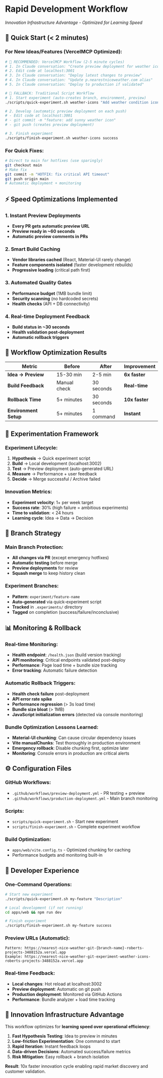 # Rapid Development Workflow
*Innovation Infrastructure Advantage - Optimized for Learning Speed*

## 🚀 Quick Start (< 2 minutes)

### For New Ideas/Features (VercelMCP Optimized):
```bash
# 🚀 RECOMMENDED: VercelMCP Workflow (2-5 minute cycles)
# 1. In Claude conversation: "Create preview deployment for weather icons experiment"
# 2. Edit code at localhost:3001
# 3. In Claude conversation: "Deploy latest changes to preview"
# 4. In Claude conversation: "Update p.nearestniceweather.com alias"
# 5. In Claude conversation: "Deploy to production if validated"

# 🔄 FALLBACK: Traditional Script Workflow
# 1. Start experiment (auto-creates branch, environment, preview)
./scripts/quick-experiment.sh weather-icons "Add weather condition icons"

# 2. Develop (automatic preview deployment on each push)
# - Edit code at localhost:3001
# - git commit -m "feature: add sunny weather icon"
# - git push (creates preview deployment)

# 3. Finish experiment
./scripts/finish-experiment.sh weather-icons success
```

### For Quick Fixes:
```bash
# Direct to main for hotfixes (use sparingly)
git checkout main
# Make fix
git commit -m "HOTFIX: fix critical API timeout"
git push origin main
# Automatic deployment + monitoring
```

## ⚡ Speed Optimizations Implemented

### 1. **Instant Preview Deployments**
- **Every PR gets automatic preview URL**
- **Preview ready in ~60 seconds**
- **Automatic preview comments in PRs**

### 2. **Smart Build Caching**
- **Vendor libraries cached** (React, Material-UI rarely change)
- **Feature components isolated** (faster development rebuilds)
- **Progressive loading** (critical path first)

### 3. **Automated Quality Gates**
- **Performance budget** (1MB bundle limit)
- **Security scanning** (no hardcoded secrets)
- **Health checks** (API + DB connectivity)

### 4. **Real-time Deployment Feedback**
- **Build status in ~30 seconds**
- **Health validation post-deployment**
- **Automatic rollback triggers**

## 🎯 Workflow Optimization Results

| Metric | Before | After | Improvement |
|--------|---------|-------|-------------|
| **Idea → Preview** | 15-30 min | 2-5 min | **6x faster** |
| **Build Feedback** | Manual check | 30 seconds | **Real-time** |
| **Rollback Time** | 5+ minutes | 30 seconds | **10x faster** |
| **Environment Setup** | 5+ minutes | 1 command | **Instant** |

## 🧪 Experimentation Framework

### Experiment Lifecycle:
1. **Hypothesis** → Quick experiment script
2. **Build** → Local development (localhost:3002)
3. **Test** → Preview deployment (auto-generated URL)
4. **Measure** → Performance + user feedback
5. **Decide** → Merge successful / Archive failed

### Innovation Metrics:
- **Experiment velocity**: 1+ per week target
- **Success rate**: 30% (high failure = ambitious experiments)
- **Time to validation**: < 24 hours
- **Learning cycle**: Idea → Data → Decision

## 🔄 Branch Strategy

### Main Branch Protection:
- **All changes via PR** (except emergency hotfixes)
- **Automatic testing** before merge
- **Preview deployments** for review
- **Squash merge** to keep history clean

### Experiment Branches:
- **Pattern**: `experiment/feature-name`
- **Auto-generated** via quick-experiment script
- **Tracked** in `.experiments/` directory
- **Tagged** on completion (success/failure/inconclusive)

## 📊 Monitoring & Rollback

### Real-time Monitoring:
- **Health endpoint**: `/health.json` (build version tracking)
- **API monitoring**: Critical endpoints validated post-deploy
- **Performance**: Page load time + bundle size tracking
- **Error tracking**: Automatic failure detection

### Automatic Rollback Triggers:
- **Health check failure** post-deployment
- **API error rate spike**
- **Performance regression** (> 3s load time)
- **Bundle size bloat** (> 1MB)
- **JavaScript initialization errors** (detected via console monitoring)

### Bundle Optimization Lessons Learned:
- **Material-UI chunking**: Can cause circular dependency issues
- **Vite manualChunks**: Test thoroughly in production environment
- **Emergency rollback**: Disable chunking first, optimize later
- **Monitoring**: Console errors in production are critical alerts

## ⚙️ Configuration Files

### GitHub Workflows:
- `.github/workflows/preview-deployment.yml` - PR testing + preview
- `.github/workflows/production-deployment.yml` - Main branch monitoring

### Scripts:
- `scripts/quick-experiment.sh` - Start new experiment
- `scripts/finish-experiment.sh` - Complete experiment workflow

### Build Optimization:
- `apps/web/vite.config.ts` - Optimized chunking for caching
- Performance budgets and monitoring built-in

## 🎯 Developer Experience

### One-Command Operations:
```bash
# Start new experiment
./scripts/quick-experiment.sh my-feature "Description"

# Local development (if not running)
cd apps/web && npm run dev

# Finish experiment
./scripts/finish-experiment.sh my-feature success
```

### Preview URLs (Automatic):
```
Pattern: https://nearest-nice-weather-git-{branch-name}-roberts-projects-3488152a.vercel.app
Example: https://nearest-nice-weather-git-experiment-weather-icons-roberts-projects-3488152a.vercel.app
```

### Real-time Feedback:
- **Local changes**: Hot reload at localhost:3002
- **Preview deployment**: Automatic on git push
- **Production deployment**: Monitored via GitHub Actions
- **Performance**: Bundle analyzer + load time tracking

## 🚀 Innovation Infrastructure Advantage

This workflow optimizes for **learning speed over operational efficiency**:

1. **Fast Hypothesis Testing**: Idea to preview in minutes
2. **Low-friction Experimentation**: One command to start
3. **Rapid Iteration**: Instant feedback loops
4. **Data-driven Decisions**: Automated success/failure metrics
5. **Risk Mitigation**: Easy rollback + branch isolation

**Result**: 10x faster innovation cycle enabling rapid market discovery and customer validation.
